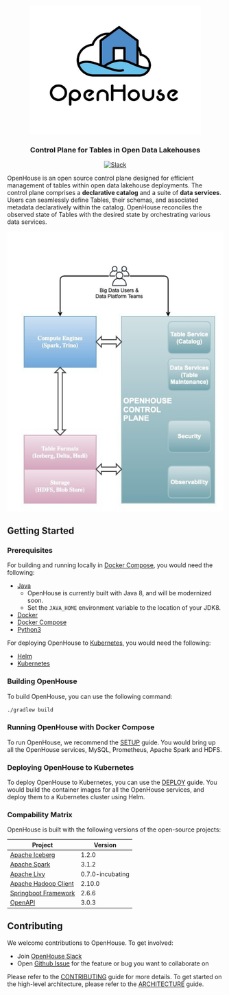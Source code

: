 <html>
  <div align="center">
    <img src="docs/images/openhouse-logo.jpeg" alt="OpenHouse" width="400" height="300">
  </div>
  <h3 align="center">
    Control Plane for Tables in Open Data Lakehouses
  </h3>
  <div align="center">
      <a href="https://join.slack.com/t/openhouse-bap9266/shared_invite/zt-2bsi0t8pi-wUOeDvQr8j8d5yl3X8WQJQ">
        <img src="https://img.shields.io/badge/Slack-4A154B?logo=slack&logoColor=white" alt="Slack">
      </a>
  </div>
</html>

OpenHouse is an open source control plane designed for efficient management of tables within open data lakehouse
deployments. The control plane comprises a **declarative catalog** and a suite of **data services**. Users can
seamlessly define Tables, their schemas, and associated metadata declaratively within the catalog.
OpenHouse reconciles the observed state of Tables with the desired state by orchestrating various
data services.

<html>
  <div align="center">
    <img src="docs/images/openhouse-controlplane.jpeg">
  </div>
</html>

## Getting Started

### Prerequisites

For building and running locally in [Docker Compose](SETUP.md), you would need the following:

- [Java](https://www.oracle.com/java/technologies/downloads/)
  - OpenHouse is currently built with Java 8, and will be modernized soon.
  - Set the `JAVA_HOME` environment variable to the location of your JDK8.
- [Docker](https://www.docker.com/)
- [Docker Compose](https://docs.docker.com/compose/)
- [Python3](https://www.python.org/downloads/)

For deploying OpenHouse to [Kubernetes](DEPLOY.md), you would need the following:
- [Helm](https://helm.sh/docs/intro/install/)
- [Kubernetes](https://kubernetes.io/docs/setup/)

### Building OpenHouse

To build OpenHouse, you can use the following command:
```bash
./gradlew build
```

### Running OpenHouse with Docker Compose

To run OpenHouse, we recommend the [SETUP](SETUP.md) guide. You would bring up all the OpenHouse services, MySQL,
Prometheus, Apache Spark and HDFS.

### Deploying OpenHouse to Kubernetes

To deploy OpenHouse to Kubernetes, you can use the [DEPLOY](DEPLOY.md) guide. You would build the container images for
all the OpenHouse services, and deploy them to a Kubernetes cluster using Helm.

### Compability Matrix

OpenHouse is built with the following versions of the open-source projects:

| Project | Version |
| --- | --- |
| [Apache Iceberg](https://iceberg.apache.org/releases/#120-release) | 1.2.0 |
| [Apache Spark](https://spark.apache.org/releases/) | 3.1.2 |
| [Apache Livy](https://livy.apache.org/) | 0.7.0-incubating |
| [Apache Hadoop Client](https://hadoop.apache.org/releases.html) | 2.10.0 |
| [Springboot Framework](https://spring.io/projects/spring-boot) | 2.6.6 |
| [OpenAPI](https://swagger.io/specification/) | 3.0.3 |

## Contributing

We welcome contributions to OpenHouse. To get involved:

- Join [OpenHouse Slack](https://join.slack.com/t/openhouse-bap9266/shared_invite/zt-2bsi0t8pi-wUOeDvQr8j8d5yl3X8WQJQ)
- Open [Github Issue](https://github.com/linkedin/openhouse/issues) for the feature or bug you want to collaborate on

Please refer to the [CONTRIBUTING](CONTRIBUTING.md) guide for more details.
To get started on the high-level architecture, please refer to the [ARCHITECTURE](ARCHITECTURE.md) guide.
